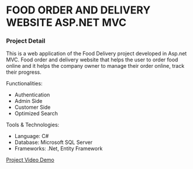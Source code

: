# FOOD ORDER AND DELIVERY WEBSITE ASP.NET MVC

### Project Detail
This is a web application of the Food Delivery project developed in Asp.net MVC. Food order and delivery website that helps the user to order food online and it helps the company owner to manage their order online, track their progress.

Functionalities:
- Authentication
- Admin Side
- Customer Side
- Optimized Search

Tools & Technologies:
- Language: C#
- Database: Microsoft SQL Server
- Frameworks: .Net, Entity Framework

<a href="https://www.youtube.com/watch?v=TkHSKbZm1RM">Project Video Demo</a>


